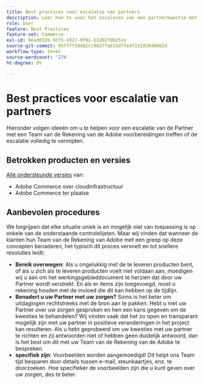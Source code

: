 ```yaml
---
title: Best practices voor escalatie van partners
description: Leer hoe te voor het escaleren van een partnerkwestie met een Team van de Rekening van de Adobe van Adobe of hoe te om een escalatie te vermijden.
role: User
feature: Best Practices
feature-set: Commerce
exl-id: 9ead032b-93f5-4327-9f01-5320270025ce
source-git-commit: 95ffff39d82cc9027fa633dffedf15193040802d
workflow-type: tm+mt
source-wordcount: '276'
ht-degree: 0%

---
```


# Best practices voor escalatie van partners

Hieronder volgen ideeën om u te helpen voor een escalatie van de Partner met een Team van de Rekening van de Adobe voorbereidingen treffen of de escalatie volledig te vermijden.

## Betrokken producten en versies

[Alle ondersteunde versies](../../../release/versions.md) van:

* Adobe Commerce over cloudinfrastructuur
* Adobe Commerce ter plaatse

## Aanbevolen procedures

We begrijpen dat elke situatie uniek is en mogelijk niet van toepassing is op enkele van de onderstaande controlelijsten. Maar wij vinden dat wanneer de klanten hun Team van de Rekening van Adobe met een greep op deze concepten benaderen, het typisch dit proces versnelt en tot snellere resoluties leidt:

* **Bereik overwegen**: Als u ongelukkig met de te leveren producten bent, of als u zich als te leveren producten voelt niet voldaan aan, moedigen wij u aan om het werkingsgebieddocument te herzien dat door uw Partner wordt verstrekt. En als er items zijn toegevoegd, moet u rekening houden met de invloed die dit kan hebben op de tijdlijn.
* **Benadert u uw Partner met uw zorgen?** Soms is het beter om uitdagingen rechtstreeks met de bron aan te pakken. Hebt u met uw Partner over uw zorgen gesproken en hen een kans gegeven om de kwesties te behandelen? Wij vinden vaak dat het zo open en transparant mogelijk zijn met uw partner in positieve veranderingen in het project kan resulteren. Als u hebt geprobeerd om uw kwesties met uw partner te richten en zij antwoorden niet of hebben geen duidelijk antwoord, dan is het best om dit met uw Team van de Rekening van de Adobe te bespreken.
* **specifiek zijn**: Voorbeelden worden aangemoedigd! Dit helpt ons Team tijd besparen door details tussen e-mail, steunkaartjes, enz. te doorzoeken. Hoe specifieker de voorbeelden zijn die u kunt geven over uw zorgen, des te beter.
